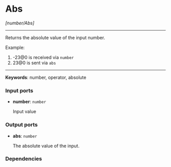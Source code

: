 # Abs

_[number/Abs]_

---

Returns the absolute value of the input number.  
  
Example:  
  
1. -23@0 is received via `number`  
2. 23@0 is sent via `abs`  

---

__Keywords__: number, operator, absolute

### Input ports

* __number__: ` number `


    Input value  

### Output ports

* __abs__: ` number `


    The absolute value of the input.  

### Dependencies




